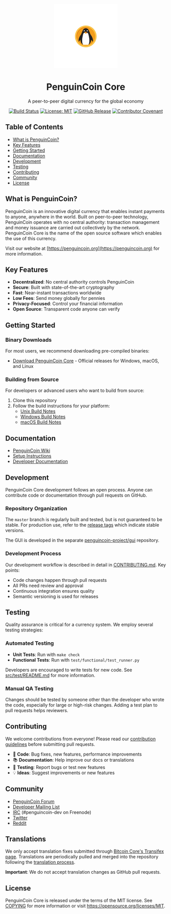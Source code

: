 <div align="center">
  <img src="doc/images/penguincoin-logo.png" alt="PenguinCoin Logo" width="200"/>
  <h1>PenguinCoin Core</h1>
  <p>A peer-to-peer digital currency for the global economy</p>

  [![Build Status](https://travis-ci.org/penguincoin-project/penguincoin.svg?branch=master)](https://travis-ci.org/penguincoin-project/penguincoin)
  [![License: MIT](https://img.shields.io/badge/License-MIT-yellow.svg)](https://opensource.org/licenses/MIT)
  [![GitHub Release](https://img.shields.io/github/release/penguincoin-project/penguincoin.svg)](https://github.com/penguincoin-project/penguincoin/releases)
  [![Contributor Covenant](https://img.shields.io/badge/Contributor%20Covenant-v2.0%20adopted-ff69b4.svg)](CODE_OF_CONDUCT.md)
</div>

## Table of Contents
- [What is PenguinCoin?](#what-is-penguincoin)
- [Key Features](#key-features)
- [Getting Started](#getting-started)
- [Documentation](#documentation)
- [Development](#development)
- [Testing](#testing)
- [Contributing](#contributing)
- [Community](#community)
- [License](#license)

## What is PenguinCoin?

PenguinCoin is an innovative digital currency that enables instant payments to anyone, anywhere in the world. Built on peer-to-peer technology, PenguinCoin operates with no central authority: transaction management and money issuance are carried out collectively by the network. PenguinCoin Core is the name of the open source software which enables the use of this currency.

Visit our website at [https://penguincoin.org](https://penguincoin.org) for more information.

## Key Features

- **Decentralized**: No central authority controls PenguinCoin
- **Secure**: Built with state-of-the-art cryptography
- **Fast**: Near-instant transactions worldwide
- **Low Fees**: Send money globally for pennies
- **Privacy-Focused**: Control your financial information
- **Open Source**: Transparent code anyone can verify

## Getting Started

### Binary Downloads

For most users, we recommend downloading pre-compiled binaries:

- [Download PenguinCoin Core](https://penguincoin.org/downloads) - Official releases for Windows, macOS, and Linux

### Building from Source

For developers or advanced users who want to build from source:

1. Clone this repository
2. Follow the build instructions for your platform:
   - [Unix Build Notes](doc/build-unix.md)
   - [Windows Build Notes](doc/build-windows.md)
   - [macOS Build Notes](doc/build-osx.md)

## Documentation

- [PenguinCoin Wiki](https://github.com/penguincoin-project/penguincoin/wiki)
- [Setup Instructions](doc/README.md)
- [Developer Documentation](doc/developer-notes.md)

## Development

PenguinCoin Core development follows an open process. Anyone can contribute code or documentation through pull requests on GitHub.

### Repository Organization

The `master` branch is regularly built and tested, but is not guaranteed to be stable. For production use, refer to the [release tags](https://github.com/penguincoin-project/penguincoin/tags) which indicate stable versions.

The GUI is developed in the separate [penguincoin-project/gui](https://github.com/penguincoin-project/gui) repository.

### Development Process

Our development workflow is described in detail in [CONTRIBUTING.md](CONTRIBUTING.md). Key points:

- Code changes happen through pull requests
- All PRs need review and approval
- Continuous integration ensures quality
- Semantic versioning is used for releases

## Testing

Quality assurance is critical for a currency system. We employ several testing strategies:

### Automated Testing

- **Unit Tests**: Run with `make check`
- **Functional Tests**: Run with `test/functional/test_runner.py`

Developers are encouraged to write tests for new code. See [src/test/README.md](src/test/README.md) for more information.

### Manual QA Testing

Changes should be tested by someone other than the developer who wrote the code, especially for large or high-risk changes. Adding a test plan to pull requests helps reviewers.

## Contributing

We welcome contributions from everyone! Please read our [contribution guidelines](CONTRIBUTING.md) before submitting pull requests.

- 👾 **Code**: Bug fixes, new features, performance improvements
- 📚 **Documentation**: Help improve our docs or translations
- 🧪 **Testing**: Report bugs or test new features
- 💡 **Ideas**: Suggest improvements or new features

## Community

- [PenguinCoin Forum](https://forum.penguincoin.org)
- [Developer Mailing List](https://groups.google.com/forum/#!forum/penguincoin-dev)
- [IRC](irc://irc.freenode.net/penguincoin-dev) (#penguincoin-dev on Freenode)
- [Twitter](https://twitter.com/PenguinCoinOrg)
- [Reddit](https://reddit.com/r/penguincoin)

## Translations

We only accept translation fixes submitted through [Bitcoin Core's Transifex page](https://www.transifex.com/projects/p/bitcoin/). Translations are periodically pulled and merged into the repository following the [translation process](doc/translation_process.md).

**Important**: We do not accept translation changes as GitHub pull requests.

## License

PenguinCoin Core is released under the terms of the MIT license. See [COPYING](COPYING) for more information or visit https://opensource.org/licenses/MIT.
